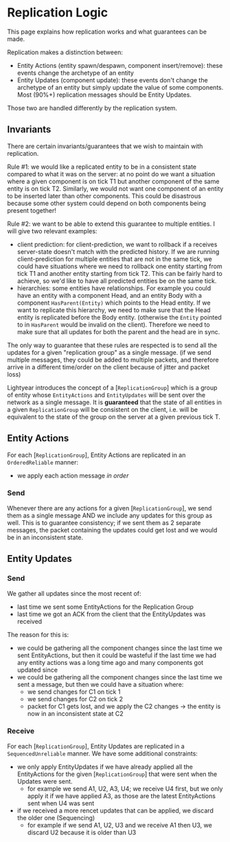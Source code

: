 # Replication Logic

This page explains how replication works and what guarantees can be made.

Replication makes a distinction between:
- Entity Actions (entity spawn/despawn, component insert/remove): these events change the archetype of an entity
- Entity Updates (component update): these events don't change the archetype of an entity but simply update the value of some components. 
    Most (90%+) replication messages should be Entity Updates.

Those two are handled differently by the replication system.

## Invariants

There are certain invariants/guarantees that we wish to maintain with replication.


Rule #1: we would like a replicated entity to be in a consistent state compared to what it was on the server: at no point do we want a situation where
a given component is on tick T1 but another component of the same entity is on tick T2. Similarly, we would not want one component of an entity to be inserted
later than other components. This could be disastrous because some other system could depend on both components being present together!

Rule #2: we want to be able to extend this guarantee to multiple entities.
I will give two relevant examples:
- client prediction: for client-prediction, we want to rollback if a receives server-state doesn't match with the predicted history.
    If we are running client-prediction for multiple entities that are not in the same tick, we could have situations where we need to rollback one entity starting from tick T1
    and another entity starting from tick T2. This can be fairly hard to achieve, so we'd like to have all predicted entities be on the same tick.
- hierarchies: some entities have relationships. For example you could have an entity with a component Head, and an entity Body with a component `HasParent(Entity)`
  which points to the Head entity. If we want to replicate this hierarchy, we need to make sure that the Head entity is replicated before the Body entity.
  (otherwise the `Entity` pointed to in `HasParent` would be invalid on the client). Therefore we need to make sure that all updates for both the parent and the head
  are in sync.


The only way to guarantee that these rules are respected is to send all the updates for a given "replication group" as a single message.
(if we send multiple messages, they could be added to multiple packets, and therefore arrive in a different time/order on the client because of jitter and packet loss)

Lightyear introduces the concept of a [`ReplicationGroup`] which is a group of entity whose `EntityActions` and `EntityUpdates` will be sent 
over the network as a single message.
It is **guaranteed** that the state of all entities in a given `ReplicationGroup` will be consistent on the client, i.e.
will be equivalent to the state of the group on the server at a given previous tick T.



## Entity Actions

For each [`ReplicationGroup`], Entity Actions are replicated in an `OrderedReliable` manner:
- we apply each action message *in order*

### Send

Whenever there are any actions for a given [`ReplicationGroup`], we send them as a single message AND we include any updates for this group as well.
This is to guarantee consistency; if we sent them as 2 separate messages, the packet containing the updates could get lost and we would be in an inconsistent state.

## Entity Updates

### Send

We gather all updates since the most recent of:
- last time we sent some EntityActions for the Replication Group
- last time we got an ACK from the client that the EntityUpdates was received

The reason for this is:
- we could be gathering all the component changes since the last time we sent EntityActions, but then it could be wasteful if the last time we had any entity actions was a long time ago 
  and many components got updated since
- we could be gathering all the component changes since the last time we sent a message, but then we could have a situation where:
  - we send changes for C1 on tick 1
  - we send changes for C2 on tick 2
  - packet for C1 gets lost, and we apply the C2 changes -> the entity is now in an inconsistent state at C2


### Receive


For each [`ReplicationGroup`], Entity Updates are replicated in a `SequencedUnreliable` manner.
We have some additional constraints:
- we only apply EntityUpdates if we have already applied all the EntityActions for the given [`ReplicationGroup`] that were sent when the Updates were sent.
  - for example we send A1, U2, A3, U4; we receive U4 first, but we only apply it if we have applied A3, as those are the latest EntityActions sent when U4 was sent
- if we received a more rencet updates that can be applied, we discard the older one (Sequencing)
  - for example if we send A1, U2, U3 and we receive A1 then U3, we discard U2 because it is older than U3
    